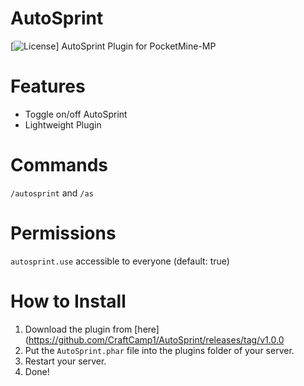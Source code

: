 # AutoSprint
[![License](https://img.shields.io/github/license/CraftCamp1/AutoSprint.svg)]
AutoSprint Plugin for PocketMine-MP

# Features
- Toggle on/off AutoSprint
- Lightweight Plugin

# Commands
```/autosprint``` and ```/as```

# Permissions
```autosprint.use``` accessible to everyone (default: true)

# How to Install
1. Download the plugin from [here](https://github.com/CraftCamp1/AutoSprint/releases/tag/v1.0.0
2. Put the ```AutoSprint.phar``` file into the plugins folder of your server.
3. Restart your server.
4. Done!
